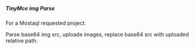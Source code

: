 ##### TinyMce img Parse

For a Mostaql requested project.

Parse base64 img src, uploade images, replace base64 src with uploaded relative path.
